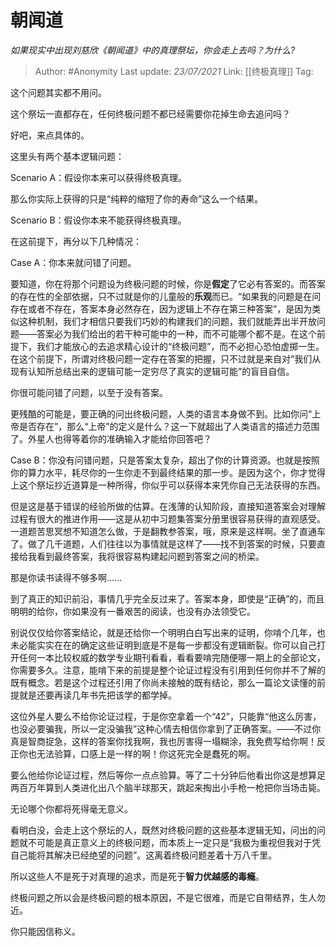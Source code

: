 # 朝闻道
*如果现实中出现刘慈欣《朝闻道》中的真理祭坛，你会走上去吗？为什么?*

> Author: #Anonymity
> Last update: *23/07/2021*
> Link: [[终极真理]]
> Tag:

这个问题其实都不用问。

这个祭坛一直都存在，任何终极问题不都已经需要你花掉生命去追问吗？

好吧，来点具体的。

这里头有两个基本逻辑问题：

Scenario A：假设你本来可以获得终极真理。

那么你实际上获得的只是“纯粹的缩短了你的寿命”这么一个结果。

Scenario B：假设你本来不能获得终极真理。

在这前提下，再分以下几种情况：

Case A：你本来就问错了问题。

要知道，你在将那个问题设为终极问题的时候，你是**假定**了它必有答案的。而答案的存在性的全部依据，只不过就是你的儿童般的**乐观**而已。“如果我的问题是在问存在或者不存在，答案本身必然存在，因为逻辑上不存在第三种答案”，是因为类似这种机制，我们才相信只要我们巧妙的构建我们的问题，我们就能弄出半开放问题——答案必为我们给出的若干种可能中的一种，而不可能哪个都不是。在这个前提下，我们才能放心的去追求精心设计的“终极问题”，而不必担心恐怕虚掷一生。在这个前提下，所谓对终极问题一定存在答案的把握，只不过就是来自对“我们从现有认知所总结出来的逻辑可能一定穷尽了真实的逻辑可能”的盲目自信。

你很可能问错了问题，以至于没有答案。

更残酷的可能是，要正确的问出终极问题，人类的语言本身做不到。比如你问“上帝是否存在”，那么“上帝”的定义是什么？这一下就超出了人类语言的描述力范围了。外星人也得等着你的准确输入才能给你回答吧？

Case B：你没有问错问题，只是答案太复杂，超出了你的计算资源。也就是按照你的算力水平，耗尽你的一生你走不到最终结果的那一步。是因为这个，你才觉得上这个祭坛抄近道算是一种所得，你似乎可以获得本来凭你自己无法获得的东西。

但是这是基于错误的经验所做的估算。在浅薄的认知阶段，直接知道答案会对理解过程有很大的推进作用——这是从初中习题集答案分册里很容易获得的直观感受。一道题苦思冥想不知道怎么做，于是翻教参答案，哦，原来是这样啊。坐了直通车了。做了几千道题，人们往往以为事情就是这样了——找不到答案的时候，只要直接给我看到最终答案，我将很容易构建起问题到答案之间的桥梁。

那是你读书读得不够多啊……

到了真正的知识前沿，事情几乎完全反过来了。答案本身，即使是“正确”的，而且明明的给你，你如果没有一番艰苦的阅读，也没有办法领受它。

别说仅仅给你答案结论，就是还给你一个明明白白写出来的证明，你啃个几年，也未必能实实在在的确定这些证明到底是不是每一步都没有逻辑断裂。你可以自己打开任何一本比较权威的数学专业期刊看看，看看要啃完随便哪一期上的全部论文，你需要多久。注意，能啃下来的前提是整个论证过程没有引用到任何你并不了解的既有概念。若是这个过程还引用了你尚未接触的既有结论，那么一篇论文读懂的前提就是还要再读几年书先把该学的都学掉。

这位外星人要么不给你论证过程，于是你空拿着一个“42”，只能靠“他这么厉害，也没必要骗我，所以一定没骗我”这种心情去相信你拿到了正确答案。——不过你真是智商捉急，这样的答案你找我啊，我也厉害得一塌糊涂，我免费写给你啊！反正你也无法验算，口感上是一样的啊！你这死完全是蠢死的啊。

要么他给你论证过程，然后等你一点点验算。等了二十分钟后他看出你这是想算足两百万年算到人类进化出八个脑半球那天，跳起来掏出小手枪一枪把你当场击毙。

无论哪个你都将死得毫无意义。

看明白没，会走上这个祭坛的人，既然对终极问题的这些基本逻辑无知，问出的问题就不可能是真正意义上的终极问题，而本质上一定只是“我极为重视但我对于凭自己能将其解决已经绝望的问题”。这离着终极问题差着十万八千里。

所以这些人不是死于对真理的追求，而是死于**智力优越感的毒瘾**。

终极问题之所以会是终极问题的根本原因，不是它很难，而是它自带结界，生人勿近。

你只能因信称义。
